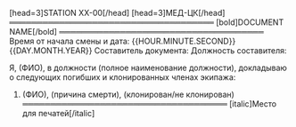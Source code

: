 [head=3]STATION XX-00[/head]
[head=3]МЕД-ЦК[/head]
═════════════════════════════════════
[bold]DOCUMENT NAME[/bold]
═════════════════════════════════════
Время от начала смены и дата: {{HOUR.MINUTE.SECOND}} {{DAY.MONTH.YEAR}}
Составитель документа:
Должность составителя:

Я, (ФИО), в должности (полное наименование должности), докладываю о следующих погибших и клонированных членах экипажа:
1. (ФИО), (причина смерти), (клонирован/не клонирован)
═════════════════════════════════════
[italic]Место для печатей[/italic]
